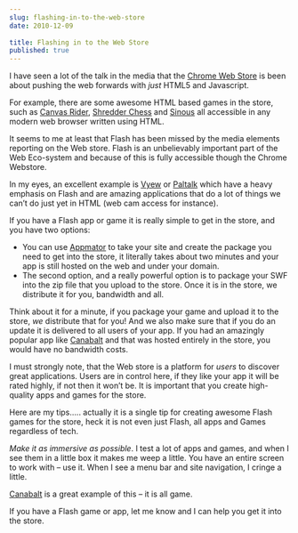 ```yaml
---
slug: flashing-in-to-the-web-store
date: 2010-12-09
 
title: Flashing in to the Web Store
published: true
---
```

<p>I have seen a lot of the talk in the media that the <a href="http://chrome.google.com/webstore">Chrome Web
Store</a> is been about pushing the web
forwards with <em>just </em>HTML5 and Javascript.</p>

<p>For example, there are some awesome HTML based games in the store, such as
<a href="https://chrome.google.com/webstore/detail/poknhlcknimnnbfcombaooklofipaibk">Canvas Rider</a>,
<a href="https://chrome.google.com/webstore/detail/aelpbbhpcpelmnfablcbcianelefnnbg">Shredder Chess</a>
and <a href="https://chrome.google.com/webstore/detail/omlmnomieeknagejjojcpdomnbnbchdl">Sinous</a>
all accessible in any modern web browser written using HTML.</p>

<p>It seems to me at least that Flash has been missed by the media elements
reporting on the Web store.  Flash is an unbelievably important part of the
Web Eco-system and because of this is fully accessible though the Chrome
Webstore.</p>

<p>In my eyes, an excellent example is <a href="https://chrome.google.com/webstore/detail/ogcldakngnllchlnncngiailfhidjjdp?hl=en-US">Vyew</a>
or <a href="https://chrome.google.com/webstore/detail/oainjhllibnjfalecnohojnocpcobgpn">Paltalk</a>
which have a heavy emphasis on Flash and are amazing applications that do a
lot of things we can&rsquo;t do just yet in HTML (web cam access for instance).</p>

<p>If you have a Flash app or game it is really simple to get in the store, and
you have two options:</p>

<ul>
<li> You can use <a href="http://appmator.appspot.com">Appmator</a> to take your site
and create the package you need to get into the store, it literally takes
about two minutes and your app is still hosted on the web and under your
domain.</li>
<li> The second option, and a really powerful option is to package your SWF
into the zip file that you upload to the store.  Once it is in the store, we
distribute it for you, bandwidth and all.</li>
</ul>


<p>Think about it for a minute, if you package your game and upload it to the
store, <em>we</em> distribute that for you! And we also make sure that if you do an
update it is delivered to all users of your app.  If you had an amazingly
popular app like <a href="https://chrome.google.com/webstore/detail/jkempgfofnfmanpnnhiojeadfhhleicd">Canabalt</a> and
that was hosted entirely in the store, you would have no bandwidth costs.</p>

<p>I must strongly note, that the Web store is a platform for <em>users </em>to
discover great applications.  Users are in control here, if they like your
app it will be rated highly, if not then it won&rsquo;t be.  It is important that
you create high-quality apps and games for the store.</p>

<p>Here are my tips&hellip;.. actually it is a single tip for creating awesome Flash
games for the store, heck it is not even just Flash, all apps and Games
regardless of tech.</p>

<p><em>Make it as immersive as possible</em>.  I test a lot of apps and games, and
when I see them in a little box it makes me weep a little.  You have an
entire screen to work with &ndash; use it.  When I see a menu bar and site
navigation, I cringe a little.</p>

<p><a href="https://chrome.google.com/webstore/detail/jkempgfofnfmanpnnhiojeadfhhleicd">Canabalt</a>
is a great example of this &ndash; it is all game.</p>

<p>If you have a Flash game or app, let me know and I can help you get it into
the store.</p>

